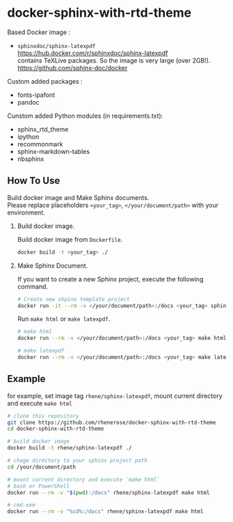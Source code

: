 # docker-sphinx-with-rtd-theme

Based Docker image :

- `sphinxdoc/sphinx-latexpdf`  
<https://hub.docker.com/r/sphinxdoc/sphinx-latexpdf>  
contains TeXLive packages. So the image is very large (over 2GB!).  
<https://github.com/sphinx-doc/docker>

Custom added packages :

- fonts-ipafont
- pandoc

Cunstom added Python modules (in requirements.txt):

- sphinx_rtd_theme
- ipython
- recommonmark
- sphinx-markdown-tables
- nbsphinx

## How To Use

Build docker image and Make Sphinx documents.  
Please replace placeholders `<your_tag>`, `</your/document/path>` with your environment.

1. Build docker image.  

    Build docker image from `Dockerfile`.  

    ```bash
    docker build -t <your_tag> ./
    ```

1. Make Sphinx Document.

    If you want to create a new Sphinx project, execute the following command.

    ```bash
    # Create new shpinx template project 
    docker run -it --rm -v </your/document/path>:/docs <your_tag> sphinx-quickatart ./
    ```

    Run `make html` or `make latexpdf`.

    ```bash
    # make html
    docker run --rm -v </your/document/path>:/docs <your_tag> make html

    # make latexpdf
    docker run --rm -v </your/document/path>:/docs <your_tag> make latexpdf
    ```

## Example

for example, set image tag `rhene/sphinx-latexpdf`, mount current directory and execute `make html`

```bash
# clone this repository
git clone https://github.com/rhenerose/docker-sphinx-with-rtd-theme
cd docker-sphinx-with-rtd-theme

# build docker image
docker build -t rhene/sphinx-latexpdf ./

# chage directory to your sphinx project path
cd /your/document/path

# mount current directory and execute `make html`
# bash or PowerShell
docker run --rm -v "$(pwd):/docs" rhene/sphinx-latexpdf make html

# cmd.exe
docker run --rm -v "%cd%:/docs" rhene/sphinx-latexpdf make html
```
